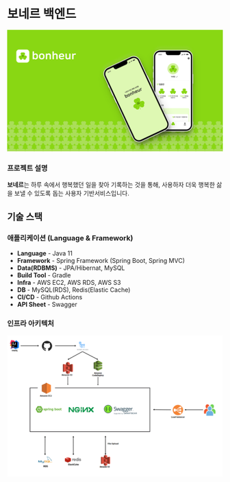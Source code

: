 # 보네르 백엔드

![img.png](docs/bonheur.png)

### 프로젝트 설명

**보네르**는 하루 속에서 행복했던 일을 찾아 기록하는 것을 통해, 사용하자 더욱 행복한 삶을 보낼 수 있도록 돕는 사용자 기반서비스입니다.

## 기술 스택

### 애플리케이션 (Language & Framework)

- **Language** - Java 11
- **Framework** - Spring Framework (Spring Boot, Spring MVC)
- **Data(RDBMS)** - JPA/Hibernat, MySQL
- **Build Tool** - Gradle
- **Infra** - AWS EC2, AWS RDS, AWS S3
- **DB** - MySQL(RDS), Redis(Elastic Cache)
- **CI/CD** - Github Actions
- **API Sheet** - Swagger

### 인프라 아키텍처
![img.png](docs/bonheur-architecture.png)